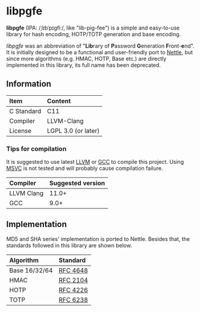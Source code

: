 # libpgfe

**libpgfe** (IPA: /ˌlɪbˈpɪɡfiː/, like "lib-pig-fee") is a simple and easy-to-use library for hash encoding, HOTP/TOTP generation and base encoding.

*libpgfe* was an abbreviation of "**Lib**rary of **P**assword **G**eneration **F**ront-**e**nd". It is initially designed to be a functional and user-friendly port to [Nettle](https://www.lysator.liu.se/~nisse/nettle/), but since more algorithms (e.g. HMAC, HOTP, Base etc.) are directly implemented in this library, its full name has been deprecated.

## Information

| Item       | Content             |
| :--------- | :------------------ |
| C Standard | C11                 |
| Compiler   | LLVM-Clang          |
| License    | LGPL 3.0 (or later) |

### Tips for compilation

It is suggested to use latest [LLVM](https://llvm.org/) or [GCC](https://gcc.gnu.org/) to compile this project. Using [MSVC](https://en.wikipedia.org/wiki/Microsoft_Visual_C++) is not tested and will probably cause compilation failure. 

| Compiler   | Suggested version |
| :--------- | :---------------- |
| LLVM Clang | 11.0+             |
| GCC        | 9.0+              |


## Implementation

MD5 and SHA series' implementation is ported to Nettle. Besides that, the standards followed in this library are shown below.

| Algorithm     | Standard                                           |
| :------------ | :------------------------------------------------- |
| Base 16/32/64 | [RFC 4648](https://www.rfc-editor.org/rfc/rfc4648) |
| HMAC          | [RFC 2104](https://www.rfc-editor.org/rfc/rfc2104) |
| HOTP          | [RFC 4226](https://www.rfc-editor.org/rfc/rfc4226) |
| TOTP          | [RFC 6238](https://www.rfc-editor.org/rfc/rfc6238) |
